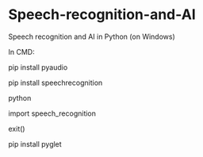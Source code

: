 # Speech-recognition-and-AI
Speech recognition and AI in Python (on Windows)

In CMD:

pip install pyaudio

pip install speechrecognition

python

import speech_recognition

exit()

pip install pyglet	

